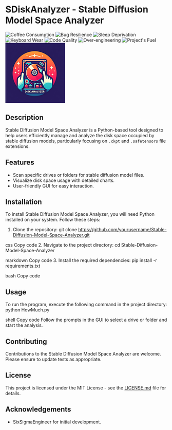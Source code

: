 # SDiskAnalyzer - Stable Diffusion Model Space Analyzer
![Coffee Consumption](https://img.shields.io/badge/coffee-overflowing-brown?style=flat&logo=coffeescript)
![Bug Resilience](https://img.shields.io/badge/bugs-immune-brightgreen)
![Sleep Deprivation](https://img.shields.io/badge/sleep-deprived-orange)
![Keyboard Wear](https://img.shields.io/badge/keyboard-worn%20out-red)
![Code Quality](https://img.shields.io/badge/code%20quality-undefinable-yellowgreen)
![Over-engineering](https://img.shields.io/badge/over--engineering-100%25-blue)
![Project's Fuel](https://img.shields.io/badge/project's%20fuel-pizza-important)
![Screenshot of my app](SDiskAnalyzerLogo.png)


## Description
Stable Diffusion Model Space Analyzer is a Python-based tool designed to help users efficiently manage and analyze the disk space occupied by stable diffusion models, particularly focusing on `.ckpt` and `.safetensors` file extensions. 

## Features
- Scan specific drives or folders for stable diffusion model files.
- Visualize disk space usage with detailed charts.
- User-friendly GUI for easy interaction.

## Installation
To install Stable Diffusion Model Space Analyzer, you will need Python installed on your system. Follow these steps:

1. Clone the repository:
git clone https://github.com/yourusername/Stable-Diffusion-Model-Space-Analyzer.git

css
Copy code
2. Navigate to the project directory:
cd Stable-Diffusion-Model-Space-Analyzer

markdown
Copy code
3. Install the required dependencies:
pip install -r requirements.txt

bash
Copy code

## Usage
To run the program, execute the following command in the project directory:
python HowMuch.py

shell
Copy code
Follow the prompts in the GUI to select a drive or folder and start the analysis.

## Contributing
Contributions to the Stable Diffusion Model Space Analyzer are welcome. Please ensure to update tests as appropriate.

## License
This project is licensed under the MIT License - see the [LICENSE.md](LICENSE.md) file for details.

## Acknowledgements
- SixSigmaEngineer for initial development.
